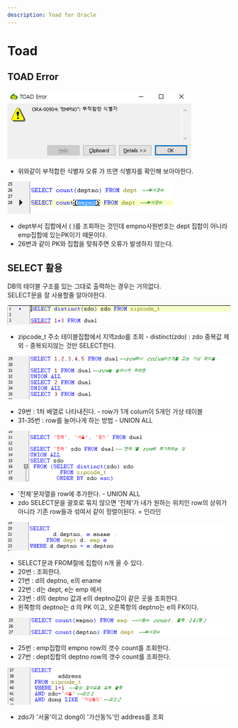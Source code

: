 ```yaml
---
description: Toad for Oracle
---
```


# Toad

## TOAD Error

![](../../.gitbook/assets/1-1.png)

* 위와같이 부적합한 식별자 오류 가 뜨면 식별자를 확인해 보아야한다.

![](../../.gitbook/assets/1%20%281%29.png)

* dept부서 집합에서 \( \)를 조회하는 것인데 empno사원번호는 dept 집합이 아니라 emp집합에 있는PK이기 때문이다.
* 26번과 같이 PK와 집합을 맞춰주면 오류가 발생하지 않는다.

## SELECT 활용

DB의 테이블 구조를 있는 그대로 출력하는 경우는 거의없다.   
SELECT문을 잘 사용할줄 알아야한다.

![](../../.gitbook/assets/1%20%284%29.png)

* zipcode\_t 주소 테이블집합에서 지역zdo를 조회 - distinct\(zdo\) : zdo 중복값 제외 - 중복되지않는 것만 SELECT한다.

![](../../.gitbook/assets/2%20%285%29.png)

* 29번 : 1차 배열로 나타내진다. - row가 1개 colum이 5개인 가상 테이블
* 31-35번 : row를 늘어나게 하는 방법 - UNION ALL

![](../../.gitbook/assets/3%20%283%29.png)

* '전체'문자열을 row에 추가한다. - UNION ALL
* zdo SELECT문을 괄호로 묶지 않으면 '전체'가 내가 원하는 위치인 row의 상위가 아니라 기존 row들과 섞여서 같이 정렬이된다. = 인라인

![](../../.gitbook/assets/4%20%285%29.png)

* SELECT문과 FROM절에 집합이 n개 올 수 있다.
* 20번 : 조회한다.
* 21번 : d의 deptno, e의 ename
* 22번 : d는 dept, e는 emp 에서
* 23번 : d의 deptno 값과 e의 deptno값이 같은 곳을 조회한다.
* 왼쪽항의 deptno는 d 의 PK 이고, 오른쪽항의 deptno는 e의 FK이다.

![](../../.gitbook/assets/5%20%284%29.png)

* 25번 : emp집합의 empno row의 갯수 count를 조회한다.
* 27번 : dept집합의 deptno row의 갯수 count를 조회한다.

![](../../.gitbook/assets/6%20%281%29.png)

* zdo가 '서울'이고 dong이 '가산동%'인 address를 조회

